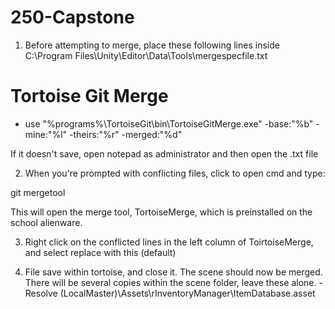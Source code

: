 # 250-Capstone

1) Before attempting to merge, place these following lines inside C:\Program Files\Unity\Editor\Data\Tools\mergespecfile.txt

# Tortoise Git Merge
* use "%programs%\TortoiseGit\bin\TortoiseGitMerge.exe" -base:"%b" -mine:"%l" -theirs:"%r" -merged:"%d"

If it doesn't save, open notepad as administrator and then open the .txt file

2) When you're prompted with conflicting files, click to open cmd and type:

git mergetool

This will open the merge tool, TortoiseMerge, which is preinstalled on the school alienware. 

3) Right click on the conflicted lines in the left column of ToirtoiseMerge, and select replace with this (default)

4) File save within tortoise, and close it. The scene should now be merged. There will be several copies within the scene folder, leave these alone. - Resolve (LocalMaster)\Assets\rInventoryManager\ItemDatabase.asset

